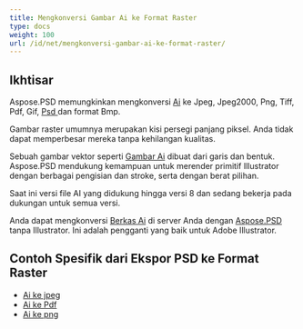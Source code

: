 ```yaml
---
title: Mengkonversi Gambar Ai ke Format Raster
type: docs
weight: 100
url: /id/net/mengkonversi-gambar-ai-ke-format-raster/
---
```


## **Ikhtisar**
Aspose.PSD memungkinkan mengkonversi [Ai](/id/psd/net/format-adobe-illustrator-ai/) ke Jpeg, Jpeg2000, Png, Tiff, Pdf, Gif, [Psd ](https://reference.aspose.com/psd/net/aspose.psd.fileformats.psd/psdimage) dan format Bmp.

Gambar raster umumnya merupakan kisi persegi panjang piksel. Anda tidak dapat memperbesar mereka tanpa kehilangan kualitas.

Sebuah gambar vektor seperti [Gambar Ai](https://reference.aspose.com/psd/net/aspose.psd.fileformats.ai/aiimage) dibuat dari garis dan bentuk. Aspose.PSD mendukung kemampuan untuk merender primitif Illustrator dengan berbagai pengisian dan stroke, serta dengan berat pilihan.

Saat ini versi file AI yang didukung hingga versi 8 dan sedang bekerja pada dukungan untuk semua versi.

Anda dapat mengkonversi [Berkas Ai](/id/psd/net/format-adobe-illustrator-ai/) di server Anda dengan [Aspose.PSD](https://products.aspose.com/psd/net) tanpa Illustrator. Ini adalah pengganti yang baik untuk Adobe Illustrator.

## **Contoh Spesifik dari Ekspor PSD ke Format Raster**
- [Ai ke jpeg](/id/psd/net/ai-ke-jpg/)
- [Ai ke Pdf](/id/psd/net/ai-ke-pdf/)
- [Ai ke png](/id/psd/net/ai-ke-png/)
